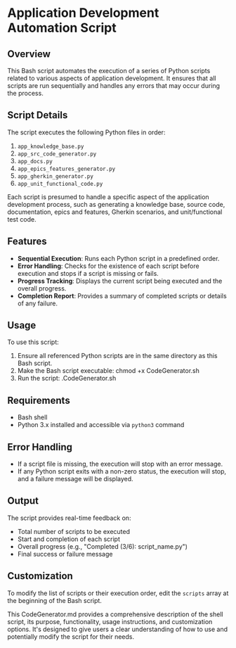 # Application Development Automation Script

## Overview

This Bash script automates the execution of a series of Python scripts related to various aspects of application development. It ensures that all scripts are run sequentially and handles any errors that may occur during the process.

## Script Details

The script executes the following Python files in order:

1. `app_knowledge_base.py`
2. `app_src_code_generator.py`
3. `app_docs.py`
4. `app_epics_features_generator.py`
5. `app_gherkin_generator.py`
6. `app_unit_functional_code.py`

Each script is presumed to handle a specific aspect of the application development process, such as generating a knowledge base, source code, documentation, epics and features, Gherkin scenarios, and unit/functional test code.

## Features

- **Sequential Execution**: Runs each Python script in a predefined order.
- **Error Handling**: Checks for the existence of each script before execution and stops if a script is missing or fails.
- **Progress Tracking**: Displays the current script being executed and the overall progress.
- **Completion Report**: Provides a summary of completed scripts or details of any failure.

## Usage

To use this script:

1. Ensure all referenced Python scripts are in the same directory as this Bash script.
2. Make the Bash script executable:
    chmod +x CodeGenerator.sh
3. Run the script:
    .CodeGenerator.sh

## Requirements

- Bash shell
- Python 3.x installed and accessible via `python3` command

## Error Handling

- If a script file is missing, the execution will stop with an error message.
- If any Python script exits with a non-zero status, the execution will stop, and a failure message will be displayed.

## Output

The script provides real-time feedback on:
- Total number of scripts to be executed
- Start and completion of each script
- Overall progress (e.g., "Completed (3/6): script_name.py")
- Final success or failure message

## Customization

To modify the list of scripts or their execution order, edit the `scripts` array at the beginning of the Bash script.

This CodeGenerator.md provides a comprehensive description of the shell script, its purpose, functionality, usage instructions, and customization options. It's designed to give users a clear understanding of how to use and potentially modify the script for their needs.
